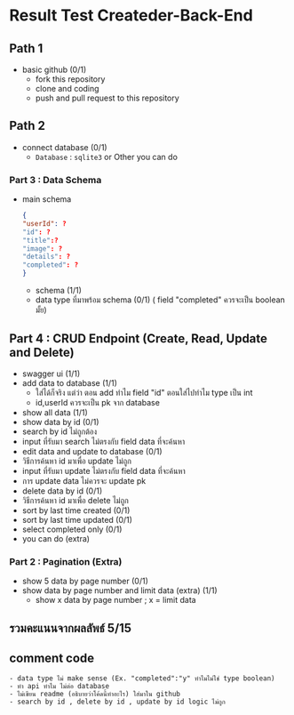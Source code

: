 # Result Test Createder-Back-End
## Path 1
- basic github (0/1)
    - fork this repository
    - clone and coding
    - push and pull request to this repository 
 

## Path 2
- connect database (0/1)
    - `Database` : `sqlite3` or Other you can do

### Part 3 : Data Schema
- main schema
    ```json
    {
    "userId": ?
    "id": ?
    "title":?
    "image": ?
    "details": ?
    "completed": ?
    }
    ```
    - schema (1/1)
    - data type ที่มาพร้อม schema (0/1) ( field "completed" ควรจะเป็น boolean มั้ย)
## Part 4 : CRUD Endpoint (Create, Read, Update and Delete)
- swagger ui (1/1)
- add data to database (1/1)
  - ใส่ได้ก็จริง แต่ว่า ตอน add ทำไม field "id" ตอนใส่ไปทำไม type เป็น int
  - id,userId ควรจะเป็น pk จาก database 
- show all data (1/1)
- show data by id (0/1)
 - search by id ไม่ถูกต้อง
 - input ที่รับมา search ไม่ตรงกับ field data ที่จะค้นหา 
- edit data and update to database (0/1)
 - วิธีการค้นหา id มาเพื่อ update ไม่ถูก
 - input ที่รับมา update ไม่ตรงกับ field data ที่จะค้นหา
 - การ update data ไม่ควรจะ update pk 
- delete data by id (0/1)
 - วิธีการค้นหา id มาเพื่อ delete ไม่ถูก
- sort by last time created (0/1)
- sort by last time updated (0/1)
- select completed only (0/1)
- you can do (extra)
### Part 2 : Pagination (Extra)
- show 5 data by page number (0/1)
- show data by page number and limit data (extra) (1/1)
    - show x data by page number ; x = limit data

## รวมคะแนนจากผลลัพธ์ 5/15
## comment code
    - data type ไม่ make sense (Ex. "completed":"y" ทำไมไม่ใช่ type boolean)
    - ทำ api ทำไม ไม่ต่อ database
    - ไม่เขียน readme (อธิบายว่าโค้ดนี้ทำอะไร) ใส่มาใน github
    - search by id , delete by id , update by id logic ไม่ถูก
